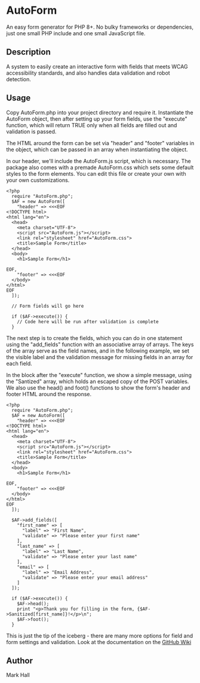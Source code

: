 # AutoForm

An easy form generator for PHP 8+. No bulky frameworks or dependencies, just one small PHP include and
one small JavaScript file.

## Description

A system to easily create an interactive form with fields that meets WCAG accessibility standards, and
also handles data validation and robot detection.

## Usage

Copy AutoForm.php into your project directory and require it. Instantiate the AutoForm object, then
after setting up your form fields, use the "execute" function, which will return TRUE only when all
fields are filled out and validation is passed.

The HTML around the form can be set via "header" and "footer" variables in the object, which can be
passed in an array when instantiating the object.

In our header, we'll include the AutoForm.js script, which is necessary. The package also comes with a
premade AutoForm.css which sets some default styles to the form elements. You can edit this file or
create your own with your own customizations.

```
<?php
  require "AutoForm.php";
  $AF = new AutoForm([
    "header" => <<<EOF
<!DOCTYPE html>
<html lang="en">
  <head>
    <meta charset="UTF-8">
    <script src="AutoForm.js"></script>
    <link rel="stylesheet" href="AutoForm.css">
    <title>Sample Form</title>
  </head>
  <body>
    <h1>Sample Form</h1>

EOF,
    "footer" => <<<EOF
  </body>
</html>
EOF
  ]);

  // Form fields will go here

  if ($AF->execute()) {
    // Code here will be run after validation is complete
  }
```

The next step is to create the fields, which you can do in one statement using the "add_fields" function
with an associative array of arrays. The keys of the array serve as the field names, and in the
following example, we set the visible label and the validation message for missing fields in an array
for each field.

In the block after the "execute" function, we show a simple message, using the "Santized" array, which
holds an escaped copy of the POST variables. We also use the head() and foot() functions to show the
form's header and footer HTML around the response.


```
<?php
  require "AutoForm.php";
  $AF = new AutoForm([
    "header" => <<<EOF
<!DOCTYPE html>
<html lang="en">
  <head>
    <meta charset="UTF-8">
    <script src="AutoForm.js"></script>
    <link rel="stylesheet" href="AutoForm.css">
    <title>Sample Form</title>
  </head>
  <body>
    <h1>Sample Form</h1>

EOF,
    "footer" => <<<EOF
  </body>
</html>
EOF
  ]);

  $AF->add_fields([
    "first_name" => [
      "label" => "First Name",
      "validate" => "Please enter your first name"
    ],
    "last_name" => [
      "label" => "Last Name",
      "validate" => "Please enter your last name"
    ],
    "email" => [
      "label" => "Email Address",
      "validate" => "Please enter your email address"
    ]
  ]);

  if ($AF->execute()) {
    $AF->head();
    print "<p>Thank you for filling in the form, {$AF->Sanitized[first_name]}!</p>\n";
    $AF->foot();
  }
```

This is just the tip of the iceberg - there are many more options for field and form settings and
validation. Look at the documentation on the [GitHub Wiki](https://github.com/Abstract-Productions/AutoForm/wiki)

## Author

Mark Hall

